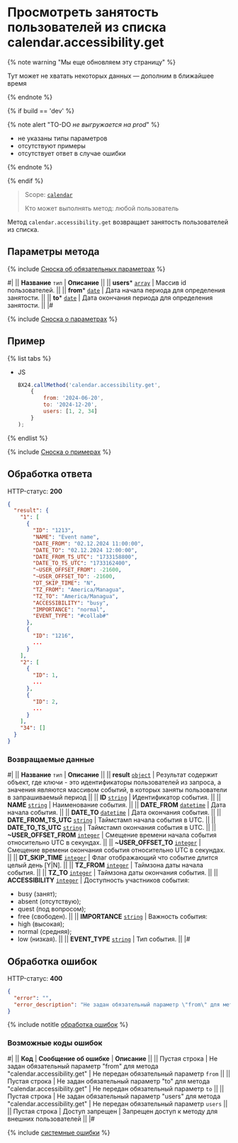 # Просмотреть занятость пользователей из списка calendar.accessibility.get

{% note warning "Мы еще обновляем эту страницу" %}

Тут может не хватать некоторых данных — дополним в ближайшее время

{% endnote %}

{% if build == 'dev' %}

{% note alert "TO-DO _не выгружается на prod_" %}

- не указаны типы параметров
- отсутствуют примеры
- отсутствует ответ в случае ошибки

{% endnote %}

{% endif %}

> Scope: [`calendar`](../scopes/permissions.md)
>
> Кто может выполнять метод: любой пользователь

Метод `calendar.accessibility.get` возвращает занятость пользователей из списка.

## Параметры метода

{% include [Сноска об обязательных параметрах](../../_includes/required.md) %}

#|
|| **Название**
`тип` | **Описание** ||
|| **users***
[`array`](../data-types.md) | Массив id пользователей. ||
|| **from***
[`date`](../data-types.md) | Дата начала периода для определения занятости. ||
|| **to***
[`date`](../data-types.md) | Дата окончания периода для определения занятости. ||
|#

{% include [Сноска о параметрах](../../_includes/required.md) %}

## Пример

{% list tabs %}

- JS

    ```js
    BX24.callMethod('calendar.accessibility.get',
        {
            from: '2024-06-20',
            to: '2024-12-20',
            users: [1, 2, 34]
        }
    );
    ```

{% endlist %}

{% include [Сноска о примерах](../../_includes/examples.md) %}

## Обработка ответа

HTTP-статус: **200**

```json
{
  "result": {
    "1": [
      {
        "ID": "1213",
        "NAME": "Event name",
        "DATE_FROM": "02.12.2024 11:00:00",
        "DATE_TO": "02.12.2024 12:00:00",
        "DATE_FROM_TS_UTC": "1733158800",
        "DATE_TO_TS_UTC": "1733162400",
        "~USER_OFFSET_FROM": -21600,
        "~USER_OFFSET_TO": -21600,
        "DT_SKIP_TIME": "N",
        "TZ_FROM": "America/Managua",
        "TZ_TO": "America/Managua",
        "ACCESSIBILITY": "busy",
        "IMPORTANCE": "normal",
        "EVENT_TYPE": "#collab#"
      },
      {
        "ID": "1216",
        ...
      }
    ],
    "2": [
      {
        "ID": 1,
        ...
      },
      {
        "ID": 2,
        ...
      }
    ],
    "34": []
  }
}
```

### Возвращаемые данные

#|
|| **Название**
`тип` | **Описание** ||
|| **result**
[`object`](../data-types.md) | Результат содержит объект, где ключи - это идентификаторы пользователей из запроса, а значения являются массивом событий, в которых заняты пользователи в запрашиваемый период ||
|| **ID**
[`string`](../data-types.md) | Идентификатор события. ||
|| **NAME**
[`string`](../data-types.md) | Наименование события. ||
|| **DATE_FROM**
[`datetime`](../data-types.md) | Дата начала события. ||
|| **DATE_TO**
[`datetime`](../data-types.md) | Дата окончания события. ||
|| **DATE_FROM_TS_UTC**
[`string`](../data-types.md) | Таймстамп начала события в UTC. ||
|| **DATE_TO_TS_UTC**
[`string`](../data-types.md) | Таймстамп окончания события в UTC. ||
|| **~USER_OFFSET_FROM**
[`integer`](../data-types.md) | Смещение времени начала события относительно UTC в секундах. ||
|| **~USER_OFFSET_TO**
[`integer`](../data-types.md) | Смещение времени окончания события относительно UTC в секундах. ||
|| **DT_SKIP_TIME**
[`integer`](../data-types.md) | Флаг отображающий что событие длится целый день [Y\|N]. ||
|| **TZ_FROM**
[`integer`](../data-types.md) | Таймзона даты начала события. ||
|| **TZ_TO**
[`integer`](../data-types.md) | Таймзона даты окончания события. ||
|| **ACCESSIBILITY**
[`integer`](../data-types.md) | Доступность участников события:
- busy (занят);
- absent (отсутствую);
- quest (под вопросом);
- free (свободен). ||
|| **IMPORTANCE**
[`string`](../data-types.md) | Важность события:
- high (высокая);
- normal (средняя);
- low (низкая). ||
|| **EVENT_TYPE**
[`string`](../data-types.md) | Тип события. ||
|#

## Обработка ошибок

HTTP-статус: **400**

```json
{
  "error": "",
  "error_description": "Не задан обязательный параметр \"from\" для метода \"calendar.accessibility.get\""
}
```
{% include notitle [обработка ошибок](../../_includes/error-info.md) %}

### Возможные коды ошибок

#|
|| **Код** | **Сообщение об ошибке** | **Описание** ||
|| Пустая строка | Не задан обязательный параметр "from" для метода "calendar.accessibility.get" | Не передан обязательный параметр `from` ||
|| Пустая строка | Не задан обязательный параметр "to" для метода "calendar.accessibility.get" | Не передан обязательный параметр `to` ||
|| Пустая строка | Не задан обязательный параметр "users" для метода "calendar.accessibility.get" | Не передан обязательный параметр `users` ||
|| Пустая строка | Доступ запрещен | Запрещен доступ к методу для внешних пользователей ||
|#

{% include [системные ошибки](../../_includes/system-errors.md) %}
